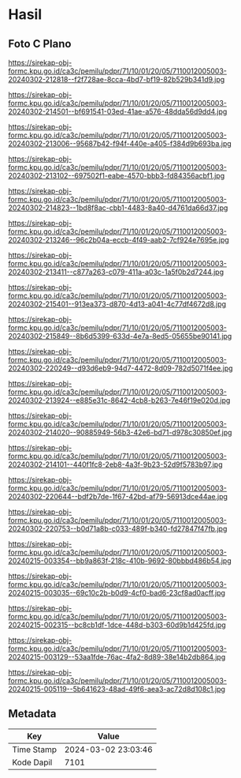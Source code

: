 # Hasil

## Foto C Plano

https://sirekap-obj-formc.kpu.go.id/ca3c/pemilu/pdpr/71/10/01/20/05/7110012005003-20240302-212818--f2f728ae-8cca-4bd7-bf19-82b529b341d9.jpg

https://sirekap-obj-formc.kpu.go.id/ca3c/pemilu/pdpr/71/10/01/20/05/7110012005003-20240302-214501--bf691541-03ed-41ae-a576-48dda56d9dd4.jpg

https://sirekap-obj-formc.kpu.go.id/ca3c/pemilu/pdpr/71/10/01/20/05/7110012005003-20240302-213006--95687b42-f94f-440e-a405-f384d9b693ba.jpg

https://sirekap-obj-formc.kpu.go.id/ca3c/pemilu/pdpr/71/10/01/20/05/7110012005003-20240302-213102--697502f1-eabe-4570-bbb3-fd84356acbf1.jpg

https://sirekap-obj-formc.kpu.go.id/ca3c/pemilu/pdpr/71/10/01/20/05/7110012005003-20240302-214823--1bd8f8ac-cbb1-4483-8a40-d4761da66d37.jpg

https://sirekap-obj-formc.kpu.go.id/ca3c/pemilu/pdpr/71/10/01/20/05/7110012005003-20240302-213246--96c2b04a-eccb-4f49-aab2-7cf924e7695e.jpg

https://sirekap-obj-formc.kpu.go.id/ca3c/pemilu/pdpr/71/10/01/20/05/7110012005003-20240302-213411--c877a263-c079-411a-a03c-1a5f0b2d7244.jpg

https://sirekap-obj-formc.kpu.go.id/ca3c/pemilu/pdpr/71/10/01/20/05/7110012005003-20240302-215401--913ea373-d870-4d13-a041-4c77df4672d8.jpg

https://sirekap-obj-formc.kpu.go.id/ca3c/pemilu/pdpr/71/10/01/20/05/7110012005003-20240302-215849--8b6d5399-633d-4e7a-8ed5-05655be90141.jpg

https://sirekap-obj-formc.kpu.go.id/ca3c/pemilu/pdpr/71/10/01/20/05/7110012005003-20240302-220249--d93d6eb9-94d7-4472-8d09-782d5071f4ee.jpg

https://sirekap-obj-formc.kpu.go.id/ca3c/pemilu/pdpr/71/10/01/20/05/7110012005003-20240302-213924--e885e31c-8642-4cb8-b263-7e46f19e020d.jpg

https://sirekap-obj-formc.kpu.go.id/ca3c/pemilu/pdpr/71/10/01/20/05/7110012005003-20240302-214020--90885949-56b3-42e6-bd71-d978c30850ef.jpg

https://sirekap-obj-formc.kpu.go.id/ca3c/pemilu/pdpr/71/10/01/20/05/7110012005003-20240302-214101--440f1fc8-2eb8-4a3f-9b23-52d9f5783b97.jpg

https://sirekap-obj-formc.kpu.go.id/ca3c/pemilu/pdpr/71/10/01/20/05/7110012005003-20240302-220644--bdf2b7de-1f67-42bd-af79-56913dce44ae.jpg

https://sirekap-obj-formc.kpu.go.id/ca3c/pemilu/pdpr/71/10/01/20/05/7110012005003-20240302-220753--b0d71a8b-c033-489f-b340-fd27847f47fb.jpg

https://sirekap-obj-formc.kpu.go.id/ca3c/pemilu/pdpr/71/10/01/20/05/7110012005003-20240215-003354--bb9a863f-218c-410b-9692-80bbbd486b54.jpg

https://sirekap-obj-formc.kpu.go.id/ca3c/pemilu/pdpr/71/10/01/20/05/7110012005003-20240215-003035--69c10c2b-b0d9-4cf0-bad6-23cf8ad0acff.jpg

https://sirekap-obj-formc.kpu.go.id/ca3c/pemilu/pdpr/71/10/01/20/05/7110012005003-20240215-002315--bc8cb1df-1dce-448d-b303-60d9b1d425fd.jpg

https://sirekap-obj-formc.kpu.go.id/ca3c/pemilu/pdpr/71/10/01/20/05/7110012005003-20240215-003129--53aa1fde-76ac-4fa2-8d89-38e14b2db864.jpg

https://sirekap-obj-formc.kpu.go.id/ca3c/pemilu/pdpr/71/10/01/20/05/7110012005003-20240215-005119--5b641623-48ad-49f6-aea3-ac72d8d108c1.jpg


## Metadata

| Key        | Value               |
| ---------- | ------------------- |
| Time Stamp | 2024-03-02 23:03:46 |
| Kode Dapil | 7101                |



